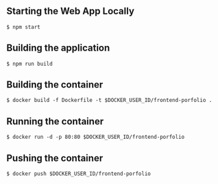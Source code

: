 ## Starting the Web App Locally
` $ npm start `

## Building the application
` $ npm run build `

## Building the container
` $ docker build -f Dockerfile -t $DOCKER_USER_ID/frontend-porfolio . `

## Running the container
` $ docker run -d -p 80:80 $DOCKER_USER_ID/frontend-porfolio `

## Pushing the container
` $ docker push $DOCKER_USER_ID/frontend-porfolio `